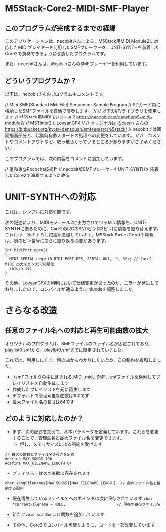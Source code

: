 # M5Stack-Core2-MIDI-SMF-Player

## このプログラムが完成するまでの経緯

このアプリケーションは、necobitさんによる、M5Stack用MIDI Module2に対応したMIDIプレイヤーを利用したSMFプレーヤーを、UNIT-SYNTHを装着したCore2で演奏できるように改造したプログラムです。

また、necobitさんは、@catsinさんのSMFプレーヤーを利用しています。

## どういうプログラムか？

以下は、necobitさんのプログラム中コメントです。

// Mini SMF(Standard Midi File) Sequencer Sample Program
// SDカード内に格納したSMFファイルを自動で演奏します。
//
// 以下のI/F/ライブラリを使用します
//  M5Stack用MIDIモジュール2 https://necobit.com/denshi/m5-midi-module2/
//  MSTimer2
//  LovyanGFX
//
// オリジナルは @catsin さんの https://bitbucket.org/kyoto-densouan/smfseq/src/m5stack/
// necobitでは画面描画部分と、起動時自動スタートの処理への変更をしています。
//
//　コメントやコメントアウトなど、取っ散らかっているところがありますがご了承ください。

このプログラムでは、次の内容をコメントに追加しています。

// 尾和東@Pococha技術枠
// necobit版SMFプレーヤーをUNIT-SYNTHを装着したCore2で演奏するように改造

# UNIT-SYNTHへの対応

これは、シンプルに対応可能です。

次の記述により、MIDIモジュール2に出力されているMIDI情報を、UNIT-SYNTHに送るために、Core2のI2CのSNDピン(32ピン)に情報を振り替えます。これには、次のように記述を追加しています。M5Stack Basic (Core)の場合は、別のピン番号にさらに振り返る必要があります。
```
int MidiPort_open()
{
  MIDI_SERIAL.begin(D_MIDI_PORT_BPS, SERIAL_8N1, -1, 32); // Core2 MIDI 出力をピン32で初期化
  return (0);
}
```

その他、LovyanGFXの利用において仕様変更があったのか、エラーが発生しておりましたので、コンパイルが通るようにinlucdeを調整しました。

# さらなる改造

## 任意のファイル名への対応と再生可能曲数の拡大

オリジナルのプログラムは、SMFファイルのファイル名が固定されており、playlist0.smfから、playlist9.smfまでに限定されていました。

これでは、利用しにくく、何の曲かもわかりにくいため、この制約を緩和しました。

- '/smf'フォルダの中に含まれる.MID, .mid, .SMF, .smfファイルを検索してプレイリストを自動生成します
- 作成したプレイリストを元に再生します
- デフォルトで管理可能な曲数は100です
- 最大ファイル名の長さは64です

## どのように対応したのか？

- まず、次の記述を加えて、基本パラメータを定義しています。これらを変更することで、管理曲数と最大ファイル名を変更できます。
  - 但し、メモリサイズによる制約を受けます

```
// 最大の曲数とファイル名の長さを定義
#define MAX_SONGS 100
#define MAX_FILENAME_LENGTH 64
```
- プレイリストは次の変数に保存されます

```char songFilenames[MAX_SONGS][MAX_FILENAME_LENGTH]; // 曲のファイル名を格納する配列```

- 現在再生しているファイル名へのポインタは次に保存されています
```char *currentFilename = NULL;                       // 現在の曲のファイル名```

- 新たに```void scanSongs()```関数を追加しています

- その他、Core2でコンパイル可能なように、コードを一部改変しています

